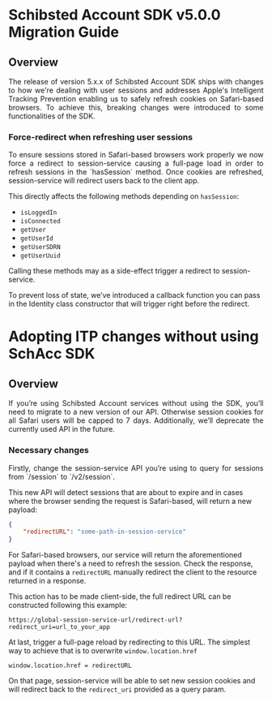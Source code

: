 # Schibsted Account SDK v5.0.0 Migration Guide

## Overview
<p align="justify">
The release of version 5.x.x of Schibsted Account SDK ships with changes to how we're dealing with user sessions
and addresses Apple's Intelligent Tracking Prevention enabling us to safely refresh cookies on Safari-based
browsers. To achieve this, breaking changes were introduced to some functionalities of the SDK.
</p>

### Force-redirect when refreshing user sessions

<p align="justify">
To ensure sessions stored in Safari-based browsers work properly we now force a redirect to session-service causing a full-page load in order to refresh sessions in the `hasSession` method. Once cookies are refreshed, session-service will redirect users back to the client app.

This directly affects the following methods depending on `hasSession`:

- `isLoggedIn`
- `isConnected`
- `getUser`
- `getUserId`
- `getUserSDRN`
- `getUserUuid`

Calling these methods may as a side-effect trigger a redirect to session-service.

To prevent loss of state, we’ve introduced a callback function you can pass in the Identity class constructor that will trigger right before the redirect.
</p>

# Adopting ITP changes without using SchAcc SDK

## Overview

<p align="justify">
If you’re using Schibsted Account services without using the SDK, you’ll need to migrate to
a new version of our API. Otherwise session cookies for all Safari users will be capped to 7 days.
Additionally, we’ll deprecate the currently used API in the future.
</p>

### Necessary changes

<p align="justify">
Firstly, change the session-service API you’re using to query for sessions from `/session` to `/v2/session`.

This new API will detect sessions that are about to expire and in cases where the browser sending the request is Safari-based, will return a new payload:

```json
{
    "redirectURL": "some-path-in-session-service"
}
```

For Safari-based browsers, our service will return the aforementioned payload when there's a need to refresh the session. Check the response, and if it contains a `redirectURL` manually redirect the client to the resource returned in a response.

This action has to be made client-side, the full redirect URL can be constructed following this example:

```https://global-session-service-url/redirect-url?redirect_uri=url_to_your_app```

At last, trigger a full-page reload by redirecting to this URL. The simplest way to achieve that is to overwrite `window.location.href`

```window.location.href = redirectURL```

On that page, session-service will be able to set new session cookies and will redirect back to the `redirect_uri` provided as a query param.
</p>
